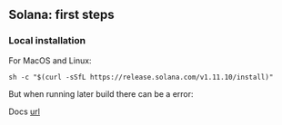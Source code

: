 ## Solana: first steps
### Local installation

For MacOS and Linux:

``` 
sh -c "$(curl -sSfL https://release.solana.com/v1.11.10/install)"
```

But when running later build there can be a error:


Docs [url](https://docs.solana.com/cli/install-solana-cli-tools)
